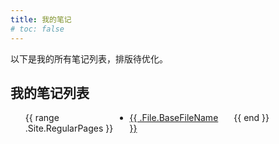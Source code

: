 ```yaml
---
title: 我的笔记
# toc: false
---
```

<style>
    /* 设置两栏布局 */
    ul {
        columns: 3; /* 分成两栏 */
        column-gap: 20px; /* 两栏之间的间距 */
    }
    li {
        break-inside: avoid; /* 防止列表项被拆分到两栏 */
    }
</style>
<p>以下是我的所有笔记列表，排版待优化。</p>
<h2>我的笔记列表</h2>
<ul>
  {{ range .Site.RegularPages }}
    <li>
      <a href="{{ .RelPermalink }}">{{ .File.BaseFileName }}</a>
    </li>
  {{ end }}
</ul>


